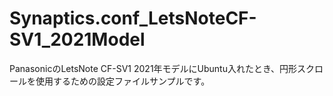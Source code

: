 # Synaptics.conf_LetsNoteCF-SV1_2021Model
PanasonicのLetsNote CF-SV1 2021年モデルにUbuntu入れたとき、円形スクロールを使用するための設定ファイルサンプルです。
